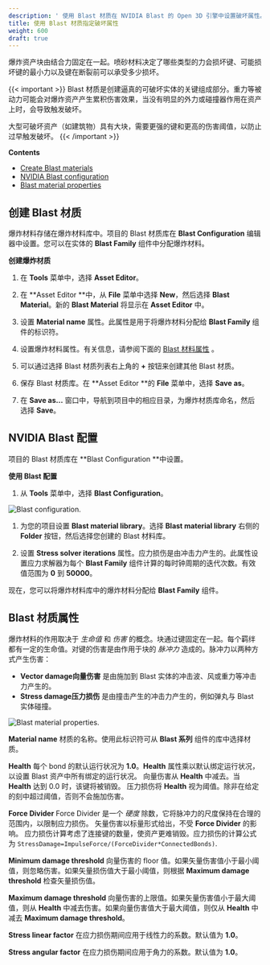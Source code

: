 ```yaml
---
description: ' 使用 Blast 材质在 NVIDIA Blast 的 Open 3D 引擎中设置破坏属性。 '
title: 使用 Blast 材质指定破坏属性
weight: 600
draft: true
---
```



爆炸资产块由结合力固定在一起。喷砂材料决定了哪些类型的力会损坏键、可能损坏键的最小力以及键在断裂前可以承受多少损坏。

{{< important >}}
Blast 材质是创建逼真的可破坏实体的关键组成部分。重力等被动力可能会对爆炸资产产生累积伤害效果，当没有明显的外力或碰撞器作用在资产上时，会导致触发破坏。

大型可破坏资产（如建筑物）具有大块，需要更强的键和更高的伤害阈值，以防止过早触发破坏。
{{< /important >}}

**Contents**
+ [Create Blast materials](#create-blast-materials)
+ [NVIDIA Blast configuration](#nvidia-blast-configuration)
+ [Blast material properties](#blast-material-properties)

## 创建 Blast 材质

爆炸材料存储在爆炸材料库中。项目的 Blast 材质库在 **Blast Configuration** 编辑器中设置。您可以在实体的 **Blast Family** 组件中分配爆炸材料。

**创建爆炸材质**

1. 在 **Tools** 菜单中，选择 **Asset Editor**。

1. 在 **Asset Editor **中，从 **File** 菜单中选择 **New**，然后选择 **Blast Material**。新的 **Blast Material** 将显示在 **Asset Editor** 中。

1. 设置 **Material name** 属性。此属性是用于将爆炸材料分配给 **Blast Family** 组件的标识符。

1. 设置爆炸材料属性。有关信息，请参阅下面的 [Blast 材料属性](#blast-material-properties) 。

1. 可以通过选择 Blast 材质列表右上角的 **+** 按钮来创建其他 Blast 材质。

1. 保存 Blast 材质库。在 **Asset Editor **的 **File** 菜单中，选择 **Save as**。

1. 在 **Save as...** 窗口中，导航到项目中的相应目录，为爆炸材质库命名，然后选择 **Save**。

## NVIDIA Blast 配置 

项目的 Blast 材质库在 **Blast Configuration **中设置。

**使用 Blast 配置**

1. 从 **Tools** 菜单中，选择 **Blast Configuration**。

![Blast configuration.](/images/user-guide/physx/blast/ui-blast-configuration.png)

1. 为您的项目设置 **Blast material library**。选择 **Blast material library** 右侧的 **Folder** 按钮，然后选择您创建的 Blast 材料库。

1. 设置 **Stress solver iterations** 属性。应力损伤是由冲击力产生的。此属性设置应力求解器为每个 **Blast Family** 组件计算的每时钟周期的迭代次数。有效值范围为 **0** 到 **50000**。

现在，您可以将爆炸材料库中的爆炸材料分配给 **Blast Family** 组件。

## Blast 材质属性

爆炸材料的作用取决于 *生命值* 和 *伤害* 的概念。块通过键固定在一起。每个羁绊都有一定的生命值。对键的伤害是由作用于块的 *脉冲力* 造成的。脉冲力以两种方式产生伤害：
+ **Vector damage向量伤害** 是由施加到 Blast 实体的冲击波、风或重力等冲击力产生的。
+ **Stress damage压力损伤** 是由撞击产生的冲击力产生的，例如弹丸与 Blast 实体碰撞。

![Blast material properties.](/images/user-guide/physx/blast/ui-blast-material.png)

**Material name**
材质的名称。使用此标识符可从 **Blast 系列** 组件的库中选择材质。

**Health**
每个 bond 的默认运行状况为 **1.0**。**Health** 属性乘以默认绑定运行状况，以设置 Blast 资产中所有绑定的运行状况。
向量伤害从 **Health** 中减去。当 **Health** 达到 0.0 时，该键将被销毁。
压力损伤将 **Health** 视为阈值。除非在给定的刻中超过阈值，否则不会施加伤害。

**Force Divider**
Force Divider 是一个 *硬度* 除数，它将脉冲力的尺度保持在合理的范围内，以限制应力损伤。
矢量伤害以标量形式给出，不受 **Force Divider** 的影响。
应力损伤计算考虑了连接键的数量，使资产更难销毁。应力损伤的计算公式为 `StressDamage=ImpulseForce/(ForceDivider*ConnectedBonds)`.

**Minimum damage threshold**
向量伤害的 floor 值。如果矢量伤害值小于最小阈值，则忽略伤害。如果矢量损伤值大于最小阈值，则根据 **Maximum damage threshold** 检查矢量损伤值。

**Maximum damage threshold**
向量伤害的上限值。如果矢量伤害值小于最大阈值，则从 **Health** 中减去伤害。如果向量伤害值大于最大阈值，则仅从 **Health** 中减去 **Maximum damage threshold**。

**Stress linear factor**
在应力损伤期间应用于线性力的系数。默认值为 **1.0**。

**Stress angular factor**
在应力损伤期间应用于角力的系数。默认值为 **1.0**。

